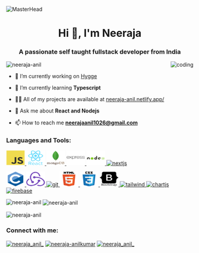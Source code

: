 ![MasterHead](https://camo.githubusercontent.com/d58a3fdbc0b3e018f51526f5332617cd98f2454b154d543a766d9f5414a06552/68747470733a2f2f692e70696e696d672e636f6d2f6f726967696e616c732f31612f37312f35382f31613731353836383965356365333765356437386439376333333261303033662e676966)
<h1 align="center">Hi 👋, I'm Neeraja</h1>
<h3 align="center">A passionate self taught fullstack developer from India</h3>
<img src='https://media.tenor.com/S59bPkT0pqcAAAAC/programming.gif' align='right' alt='coding'>

<p align="left"> <img src="https://komarev.com/ghpvc/?username=neeraja-anil&label=Profile%20views&color=0e75b6&style=flat" alt="neeraja-anil" /> </p>


- 🔭 I’m currently working on [Hygge](https://github.com/neeraja-anil/hygge-social-media-mern)

- 🌱 I’m currently learning **Typescript**

- 👨‍💻 All of my projects are available at [neeraja-anil.netlify.app/](neeraja-anil.netlify.app/)

- 💬 Ask me about **React and Nodejs**

- 📫 How to reach me **neerajaanil1026@gmail.com**


<h3 align="left">Languages and Tools:</h3>
<p align="left"> 

<a href="https://developer.mozilla.org/en-US/docs/Web/JavaScript" target="_blank" rel="noreferrer"> <img src="https://raw.githubusercontent.com/devicons/devicon/master/icons/javascript/javascript-original.svg" alt="javascript" width="50" height="40"/> </a> 
<a href="https://reactjs.org/" target="_blank" rel="noreferrer"> <img src="https://raw.githubusercontent.com/devicons/devicon/master/icons/react/react-original-wordmark.svg" alt="react" width="50" height="40"/> </a> 
<a href="https://www.mongodb.com/" target="_blank" rel="noreferrer"> <img src="https://raw.githubusercontent.com/devicons/devicon/master/icons/mongodb/mongodb-original-wordmark.svg" alt="mongodb" width="50" height="40"/> </a> 
<a href="https://expressjs.com" target="_blank" rel="noreferrer"> <img src="https://raw.githubusercontent.com/devicons/devicon/master/icons/express/express-original-wordmark.svg" alt="express" width="50" height="40"/> </a> 
<a href="https://nodejs.org" target="_blank" rel="noreferrer"> <img src="https://raw.githubusercontent.com/devicons/devicon/master/icons/nodejs/nodejs-original-wordmark.svg" alt="nodejs" width="50" height="40"/> </a> 
<a href="https://nextjs.org/" target="_blank" rel="noreferrer"> <img src="https://cdn.worldvectorlogo.com/logos/nextjs-2.svg" alt="nextjs" width="50" height="40"/> </a> 

<a href="https://www.cprogramming.com/" target="_blank" rel="noreferrer"> <img src="https://raw.githubusercontent.com/devicons/devicon/master/icons/c/c-original.svg" alt="c" width="50" height="40"/> </a> 
<a href="https://redux.js.org" target="_blank" rel="noreferrer"> <img src="https://raw.githubusercontent.com/devicons/devicon/master/icons/redux/redux-original.svg" alt="redux" width="50" height="40"/> </a> 
<a href="https://git-scm.com/" target="_blank" rel="noreferrer"> <img src="https://www.vectorlogo.zone/logos/git-scm/git-scm-icon.svg" alt="git" width="50" height="40"/> </a> 
<a href="https://www.w3.org/html/" target="_blank" rel="noreferrer"> <img src="https://raw.githubusercontent.com/devicons/devicon/master/icons/html5/html5-original-wordmark.svg" alt="html5" width="50" height="40"/> </a> 
<a href="https://www.w3schools.com/css/" target="_blank" rel="noreferrer"> <img src="https://raw.githubusercontent.com/devicons/devicon/master/icons/css3/css3-original-wordmark.svg" alt="css3" width="50" height="40"/> </a> 
<a href="https://getbootstrap.com" target="_blank" rel="noreferrer"> <img src="https://raw.githubusercontent.com/devicons/devicon/master/icons/bootstrap/bootstrap-plain-wordmark.svg" alt="bootstrap" width="50" height="40"/> </a> 
<a href="https://tailwindcss.com/" target="_blank" rel="noreferrer"> <img src="https://www.vectorlogo.zone/logos/tailwindcss/tailwindcss-icon.svg" alt="tailwind" width="50" height="40"/> </a> 
<a href="https://www.chartjs.org" target="_blank" rel="noreferrer"> <img src="https://www.chartjs.org/media/logo-title.svg" alt="chartjs" width="50" height="40"/> </a> 
<a href="https://firebase.google.com/" target="_blank" rel="noreferrer"> <img src="https://www.vectorlogo.zone/logos/firebase/firebase-icon.svg" alt="firebase" width="50" height="40"/> </a> 
</p>

<p><img align="left" src="https://github-readme-stats.vercel.app/api/top-langs?username=neeraja-anil&show_icons=true&locale=en&layout=compact" alt="neeraja-anil" /></p>

<p>&nbsp;<img align="center" src="https://github-readme-stats.vercel.app/api?username=neeraja-anil&show_icons=true&locale=en" alt="neeraja-anil" /></p>

<p><img align="center" src="https://github-readme-streak-stats.herokuapp.com/?user=neeraja-anil&" alt="neeraja-anil" /></p>

<h3 align="left">Connect with me:</h3>
<p align="left">
<a href="https://twitter.com/neeraja_anil_" target="blank"><img align="center" src="https://raw.githubusercontent.com/rahuldkjain/github-profile-readme-generator/master/src/images/icons/Social/twitter.svg" alt="neeraja_anil_" height="25" width="40" /></a>
<a href="https://linkedin.com/in/neeraja-anilkumar" target="blank"><img align="center" src="https://raw.githubusercontent.com/rahuldkjain/github-profile-readme-generator/master/src/images/icons/Social/linked-in-alt.svg" alt="neeraja-anilkumar" height="25" width="40" /></a>
<a href="https://www.leetcode.com/neeraja_anil_" target="blank"><img align="center" src="https://raw.githubusercontent.com/rahuldkjain/github-profile-readme-generator/master/src/images/icons/Social/leet-code.svg" alt="neeraja_anil_" height="25" width="40" /></a>
</p>
